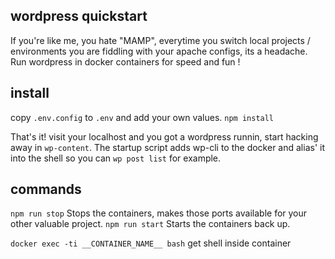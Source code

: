 ## wordpress quickstart
If you're like me, you hate "MAMP", everytime you switch local projects / environments you are fiddling with your apache configs, its a headache.
Run wordpress in docker containers for speed and fun !

## install
copy `.env.config` to `.env` and add your own values.
`npm install`

That's it! visit your localhost and you got a wordpress runnin, start hacking away in `wp-content`. The startup script adds wp-cli to the docker and alias' it into the shell so you can `wp post list` for example.


## commands
`npm run stop` Stops the containers, makes those ports available for your other valuable project.
`npm run start` Starts the containers back up.

`docker exec -ti __CONTAINER_NAME__ bash` get shell inside container

